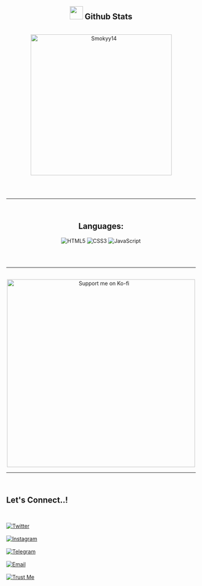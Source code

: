 <div align="center">

## <img src="https://media.giphy.com/media/iY8CRBdQXODJSCERIr/giphy.gif" width="35"><b> Github Stats </b>

<br>

<a href="https://github.com/0xabdulkhalid/">
  <img src="https://github-readme-stats.vercel.app/api/top-langs?username=Smokyy14&show_icons=true&locale=en&layout=compact&line_height=20&title_color=7A7ADB&icon_color=2234AE&text_color=D3D3D3&bg_color=0,000000,130F40" width="375" alt="Smokyy14"/>
</a>

</div>

<br><br>

-----

<br>

<div align="center">

## <b>Languages:</b>

<img alt="HTML5" src="https://img.shields.io/badge/html5-%23E34F26.svg?style=for-the-badge&logo=html5&logoColor=white"/>
<img alt="CSS3" src="https://img.shields.io/badge/css3-%231572B6.svg?style=for-the-badge&logo=css3&logoColor=white"/>
<img alt="JavaScript" src="https://img.shields.io/badge/javascript-%23323330.svg?style=for-the-badge&logo=javascript&logoColor=%23F7DF1E"/>

</div>

<br><br>

-----

<div align="center">
<br>

<a href="https://ko-fi.com/R5R01GPUZJ" target="_blank">
  <img src="https://storage.ko-fi.com/cdn/brandasset/v2/support_me_on_kofi_badge_dark.png?_gl=1*xsfa39*_gcl_au*MjI5NTg4MDc4LjE3NTAzNDk3ODk.*_ga*MTY1MzkzNzIzLjE3NTAzNDk3OTg.*_ga_M13FZ7VQ2C*czE3NTAzNzAxNzAkbzMkZzEkdDE3NTAzNzIyMzkkajM0JGwwJGgw" alt="Support me on Ko-fi" width="500"/>
</a>

</div>

-----

<br>

## <b>Let's Connect..!</b>

<br>

<ul style="list-style: none; padding: 0;">

<li>
<a href="https://x.com/starsonthasky" target="_blank">
  <img src="https://img.shields.io/badge/twitter-%252300acee.svg?color=000000&style=for-the-badge&logo=x&logoColor=white" alt="Twitter" />
</a>
</li>

<br>

<li>
<a href="https://www.instagram.com/santuti304?igsh=MWN6eHMyN3hnbDYzNg==" target="_blank">
  <img src="https://img.shields.io/badge/instagram-%252300acee.svg?color=EA899A&style=for-the-badge&logo=instagram&logoColor=white" alt="Instagram" />
</a>
</li>

<br>

<li>
<a href="https://t.me/Smokyy14" target="_blank">
  <img src="https://img.shields.io/badge/Telegram:%20hola-26A5E4.svg?style=for-the-badge&logo=telegram&logoColor=white" alt="Telegram" />
</a>
</li>

<br>
  
<li>
<a href="mailto:Contact.Smokyy@gmail.com" target="_blank">
  <img src="https://img.shields.io/badge/gmail:%20Contact.Smokyy@gmail.com-%23EA4335.svg?style=for-the-badge&logo=gmail&logoColor=white" alt="Email" />
</a>
</li>

<br>

<li>
<a href="https://matias.me/nsfw/" target="_blank">
  <img src="https://img.shields.io/badge/Trust%20Me-%252300acee.svg?color=A020F0&style=for-the-badge" alt="Trust Me" />
</a>
</li>

</ul>

